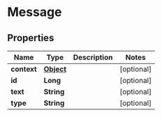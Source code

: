 

# Message

## Properties

Name | Type | Description | Notes
------------ | ------------- | ------------- | -------------
**context** | [**Object**](.md) |  |  [optional]
**id** | **Long** |  |  [optional]
**text** | **String** |  |  [optional]
**type** | **String** |  |  [optional]



